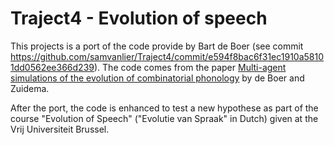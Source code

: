 # Traject4 - Evolution of speech
This projects is a port of the code provide by Bart de Boer (see commit https://github.com/samvanlier/Traject4/commit/e594f8bac6f31ec1910a58101dd0562ee366d239).
The code comes from the paper [Multi-agent simulations of the evolution of combinatorial phonology](https://journals.sagepub.com/doi/abs/10.1177/1059712309345789) by de Boer and Zuidema.

After the port, the code is enhanced to test a new hypothese as part of the course "Evolution of Speech" ("Evolutie van Spraak" in Dutch) given at the Vrij Universiteit Brussel.
